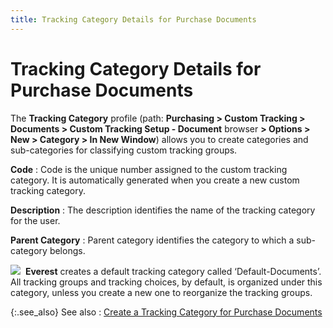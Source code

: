 ```yaml
---
title: Tracking Category Details for Purchase Documents
---
```


# Tracking Category Details for Purchase Documents


The **Tracking Category** profile  (path: **Purchasing &gt; Custom Tracking 
 &gt; Documents &gt; Custom Tracking Setup - Document** browser **&gt; Options &gt; New &gt; Category &gt; In 
 New Window**) allows you to create categories and sub-categories  for classifying custom tracking groups.


**Code**
: Code is the unique number assigned to the custom  tracking category. It is automatically generated when you create a new  custom tracking category.


**Description**
: The description identifies the name of the tracking  category for the user.


**Parent Category**
: Parent category identifies the category to which  a sub-category belongs.


![]({{site.ct_baseurl}}/img/note.gif)  **Everest**  creates a default tracking category called ‘Default-Documents’. All tracking  groups and tracking choices, by default, is organized under this  category, unless you create a new one to reorganize the tracking groups.


{:.see_also}
See also
: [Create  a Tracking Category for Purchase Documents]({{site.ct_baseurl}}/document-tracking/tracking-purchase-documents/create_a_tracking_category_for_purchase_documents.html)
